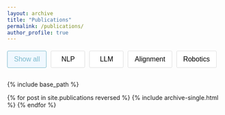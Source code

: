 ```yaml
---
layout: archive
title: "Publications"
permalink: /publications/
author_profile: true
---
```


<div class="filter-buttons">
  <button class="filter-btn active" data-filter="all">Show all</button>
  <button class="filter-btn" data-filter="nlp">NLP</button>
  <button class="filter-btn" data-filter="llm">LLM</button>
  <button class="filter-btn" data-filter="alignment">Alignment</button>
  <button class="filter-btn" data-filter="robotics">Robotics</button>
</div>

<style>
  .filter-buttons {
    display: flex;
    flex-wrap: wrap;
    gap: 10px;
    margin: 20px 0 30px 0;
  }

  .filter-btn {
    padding: 10px 15px;
    background-color: white;
    border: 1px solid #ddd;
    border-radius: 3px;
    cursor: pointer;
    font-size: 16px;
    transition: all 0.3s ease;
    min-width: 80px;
    text-align: center;
  }

  .filter-btn:hover {
    background-color: #f5f5f5;
  }

  .filter-btn.active {
    background-color: #f0f8ff; /* Light background */
    color: #79b8cc; /* Matching the blue-teal color of your publication titles */
    border-color: #79b8cc;
  }
  /* Make "Show all" button match screenshot */
  .filter-btn[data-filter="all"] {
    background-color: #f0f8ff;
    color: #79b8cc;
    border-color: #79b8cc;
  }
</style>

<script>
  document.addEventListener('DOMContentLoaded', function() {
    const filterButtons = document.querySelectorAll('.filter-btn');
    
    // Wrap each publication in a div with data-categories
    const publications = document.querySelectorAll('.archive__item');
    publications.forEach(function(pub) {
      // Get the title element
      const titleElement = pub.querySelector('.archive__item-title');
      if (titleElement) {
        // Wrap the entire publication in a div
        const wrapper = document.createElement('div');
        wrapper.className = 'publication';
        // Assign categories based on title content (you'll need to customize this)
        const title = titleElement.textContent.toLowerCase();
        let categories = [];
        
        if (title.includes('llm') || title.includes('language model')) {
          categories.push('llm');
        }
        if (title.includes('nlp') || title.includes('natural language')) {
          categories.push('nlp');
        }
        if (title.includes('align') || title.includes('preference')) {
          categories.push('alignment');
        }
        if (title.includes('robot')) {
          categories.push('robotics');
        }
        
        wrapper.setAttribute('data-categories', categories.join(','));
        
        // Move the publication into the wrapper
        pub.parentNode.insertBefore(wrapper, pub);
        wrapper.appendChild(pub);
      }
    });
    
    const publications2 = document.querySelectorAll('.publication');
    
    // Add event listeners to filter buttons
    filterButtons.forEach(button => {
      button.addEventListener('click', function() {
        // Remove active class from all buttons
        filterButtons.forEach(btn => btn.classList.remove('active'));
        
        // Add active class to clicked button
        this.classList.add('active');
        
        const filter = this.getAttribute('data-filter');
        
        // Filter publications
        publications2.forEach(pub => {
          const categories = pub.getAttribute('data-categories').split(',');
          
          if (filter === 'all' || categories.includes(filter)) {
            pub.style.display = 'block';
          } else {
            pub.style.display = 'none';
          }
        });
      });
    });
  });
</script>

{% include base_path %}

{% for post in site.publications reversed %}
  {% include archive-single.html %}
{% endfor %}